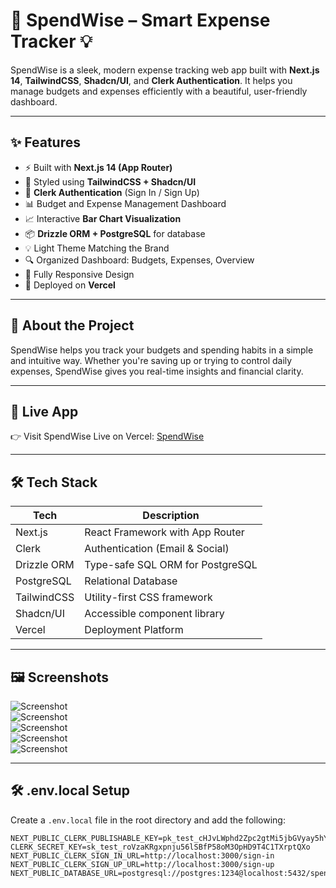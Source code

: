 # 💸 SpendWise – Smart Expense Tracker 💡

SpendWise is a sleek, modern expense tracking web app built with **Next.js 14**, **TailwindCSS**, **Shadcn/UI**, and **Clerk Authentication**. It helps you manage budgets and expenses efficiently with a beautiful, user-friendly dashboard.

---

## ✨ Features

- ⚡ Built with **Next.js 14 (App Router)**
- 🎨 Styled using **TailwindCSS + Shadcn/UI**
- 🔐 **Clerk Authentication** (Sign In / Sign Up)
- 📊 Budget and Expense Management Dashboard
- 📈 Interactive **Bar Chart Visualization**
- 📦 **Drizzle ORM + PostgreSQL** for database
- 💡 Light Theme Matching the Brand
- 🔍 Organized Dashboard: Budgets, Expenses, Overview
- 🧩 Fully Responsive Design
- 🚀 Deployed on **Vercel**

---

## 📌 About the Project

SpendWise helps you track your budgets and spending habits in a simple and intuitive way. Whether you're saving up or trying to control daily expenses, SpendWise gives you real-time insights and financial clarity.

---

## 🔗 Live App

👉 Visit SpendWise Live on Vercel: [SpendWise](https://spend-wise-woad-omega.vercel.app/)

---

## 🛠️ Tech Stack

| Tech         | Description                        |
|--------------|------------------------------------|
| Next.js      | React Framework with App Router    |
| Clerk        | Authentication (Email & Social)    |
| Drizzle ORM  | Type-safe SQL ORM for PostgreSQL   |
| PostgreSQL   | Relational Database                |
| TailwindCSS  | Utility-first CSS framework        |
| Shadcn/UI    | Accessible component library       |
| Vercel       | Deployment Platform                |

---


## 🖼️ Screenshots

![Screenshot](https://github.com/user-attachments/assets/969b8c21-4fb0-4fce-bb11-87183fb93ee6)  
![Screenshot](https://github.com/user-attachments/assets/2c3294ed-3a52-4366-ba95-f7113104bfb3)  
![Screenshot](https://github.com/user-attachments/assets/521722db-154a-464d-a799-01b250701dc1)  
![Screenshot](https://github.com/user-attachments/assets/a5f70d68-c4b1-4d37-a772-bec773fa1826)  
![Screenshot](https://github.com/user-attachments/assets/2731d851-463b-48c5-98fb-478fac9054f3)  

---

## 🛠️ .env.local Setup

Create a `.env.local` file in the root directory and add the following:

```
NEXT_PUBLIC_CLERK_PUBLISHABLE_KEY=pk_test_cHJvLWphd2Zpc2gtMi5jbGVyay5hY2NvdW50cy5kZXYk
CLERK_SECRET_KEY=sk_test_roVzaKRgxpnju56lSBfP58oM3OpHD9T4C1TXrptQXo
NEXT_PUBLIC_CLERK_SIGN_IN_URL=http://localhost:3000/sign-in
NEXT_PUBLIC_CLERK_SIGN_UP_URL=http://localhost:3000/sign-up
NEXT_PUBLIC_DATABASE_URL=postgresql://postgres:1234@localhost:5432/spendwise_db
```


